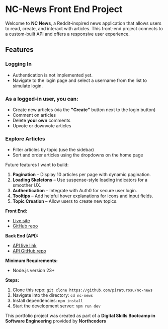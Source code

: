 # NC-News Front End Project

Welcome to **NC News**, a Reddit-inspired news application that allows users to read, create, and interact with articles. This front-end project connects to a custom-built API and offers a responsive user experience.

## Features

### Logging In
- Authentication is not implemented yet.
- Navigate to the login page and select a username from the list to simulate login.

### As a logged-in user, you can:
- Create new articles (via the **"Create"** button next to the login button)
- Comment on articles
- Delete **your own** comments
- Upvote or downvote articles

### Explore Articles
- Filter articles by topic (use the sidebar)
- Sort and order articles using the dropdowns on the home page

Future features I want to build:

1. **Pagination** – Display 10 articles per page with dynamic pagination.
2. **Loading Skeletons** – Use suspense-style loading indicators for a smoother UX.
3. **Authentication** – Integrate with Auth0 for secure user login.
4. **Tooltips** – Add helpful hover explanations for icons and input fields.
5. **Topic Creation** – Allow users to create new topics.

**Front End:**

- [Live site](https://ncnews-gc.netlify.app/)
- [GitHub repo](https://github.com/piraturosu/nc-news)

**Back End (API):**

- [API live link](https://nc-news-w6mu.onrender.com/api)
- [API GitHub repo](https://github.com/piraturosu/nc-news)

**Minimum Requirements:**

- Node.js version 23+

**Steps:**

1. Clone this repo:
   `git clone https://github.com/piraturosu/nc-news`
2. Navigate into the directory:
   `cd nc-news`
3. Install dependencies:
   `npm install`
4. Start the development server:
   `npm run dev`

This portfolio project was created as part of a **Digital Skills Bootcamp in Software Engineering** provided by **Northcoders**
